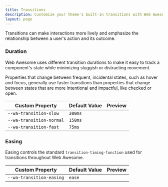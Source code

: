```yaml
---
title: Transitions
description: Customize your theme's built-in transitions with Web Awesome's transition properties.
layout: page
---
```


<style>
  .swatch {
    background-color: var(--wa-color-neutral-fill-normal);
    border: none;
    position: relative;
  }
  .swatch::after {
    content: '';
    position: absolute;
    background-color: var(--wa-color-brand-fill-loud);
    border-radius: var(--wa-border-radius-s);
    top: 0;
    left: 0;
    width: 0;
    height: 100%;
    transition: inherit;
  }
  .swatch:hover::after {
    width: 100%;
  }
</style>

Transitions can make interactions more lively and emphasize the relationship between a user's action and its outcome.

### Duration

Web Awesome uses different transition durations to make it easy to track a component's state while minimizing sluggish or distracting movement.

Properties that change between frequent, incidental states, such as hover and focus, generally use faster transitions than properties that change between states that are more intentional and impactful, like checked or open.

| Custom Property          | Default Value |  Preview                                                                                                     |
| ------------------------ | ------------- | ------------------------------------------------------------------------------------------------------------ |
| `--wa-transition-slow`   | `300ms`       | <div class="swatch" style="transition: width var(--wa-transition-slow) var(--wa-transition-easing)"></div>   |
| `--wa-transition-normal` | `150ms`       | <div class="swatch" style="transition: width var(--wa-transition-normal) var(--wa-transition-easing)"></div> |
| `--wa-transition-fast`   | `75ms`        | <div class="swatch" style="transition: width var(--wa-transition-fast) var(--wa-transition-easing)"></div>   |

### Easing

Easing controls the standard `transition-timing-function` used for transitions throughout Web Awesome.

| Custom Property          | Default Value | Preview                                                                                |
| ------------------------ | ------------- | -------------------------------------------------------------------------------------- |
| `--wa-transition-easing` | `ease`        | <div class="swatch" style="transition: width 600ms var(--wa-transition-easing)"></div> |
